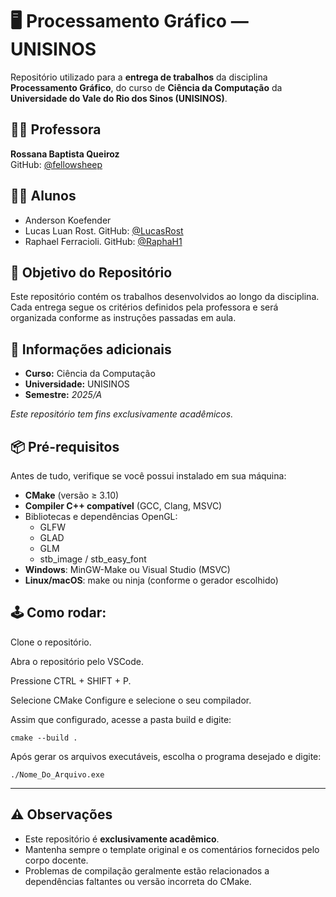 # 🖥️ Processamento Gráfico — UNISINOS

Repositório utilizado para a **entrega de trabalhos** da disciplina **Processamento Gráfico**, do curso de **Ciência da Computação** da **Universidade do Vale do Rio dos Sinos (UNISINOS)**.

## 👨‍🏫 Professora

**Rossana Baptista Queiroz**  
GitHub: [@fellowsheep](https://github.com/fellowsheep/)

## 👨‍💻 Alunos

- Anderson Koefender  
- Lucas Luan Rost. GitHub: [@LucasRost](https://github.com/LucasRost)
- Raphael Ferracioli. GitHub: [@RaphaH1](https://github.com/RaphaH1)

## 🎯 Objetivo do Repositório

Este repositório contém os trabalhos desenvolvidos ao longo da disciplina. Cada entrega segue os critérios definidos pela professora e será organizada conforme as instruções passadas em aula.


## 📌 Informações adicionais

- **Curso:** Ciência da Computação  
- **Universidade:** UNISINOS  
- **Semestre:** *2025/A*

*Este repositório tem fins exclusivamente acadêmicos.*

## 📦 Pré-requisitos

Antes de tudo, verifique se você possui instalado em sua máquina:

- **CMake** (versão ≥ 3.10)  
- **Compiler C++ compatível** (GCC, Clang, MSVC)  
- Bibliotecas e dependências OpenGL:
  - GLFW  
  - GLAD  
  - GLM  
  - stb_image / stb_easy_font  
- **Windows**: MinGW-Make ou Visual Studio (MSVC)  
- **Linux/macOS**: make ou ninja (conforme o gerador escolhido)


## 🕹️ Como rodar:

Clone o repositório.

Abra o repositório pelo VSCode.

Pressione CTRL + SHIFT + P.

Selecione CMake Configure e selecione o seu compilador.

Assim que configurado, acesse a pasta build e digite:

    cmake --build .

Após gerar os arquivos executáveis, escolha o programa desejado e digite:

    ./Nome_Do_Arquivo.exe
---

## ⚠️ Observações

- Este repositório é **exclusivamente acadêmico**.  
- Mantenha sempre o template original e os comentários fornecidos pelo corpo docente.  
- Problemas de compilação geralmente estão relacionados a dependências faltantes ou versão incorreta do CMake.

